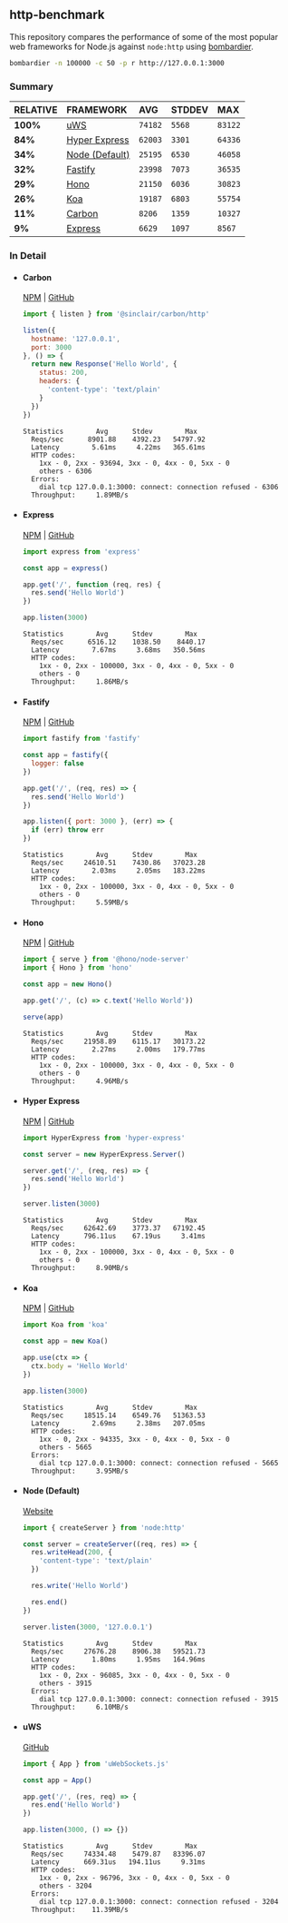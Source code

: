 ## http-benchmark

This repository compares the performance of some of the most popular web frameworks for Node.js against `node:http` using [bombardier](https://github.com/codesenberg/bombardier).

```bash
bombardier -n 100000 -c 50 -p r http://127.0.0.1:3000
```

### Summary

| RELATIVE | FRAMEWORK | AVG | STDDEV | MAX |
| :--- | :--- | :--- | :--- | :--- |
| **100%** | [uWS](#uws) | `74182` | `5568` | `83122` |
| **84%** | [Hyper Express](#hyper-express) | `62003` | `3301` | `64336` |
| **34%** | [Node (Default)](#node-default) | `25195` | `6530` | `46058` |
| **32%** | [Fastify](#fastify) | `23998` | `7073` | `36535` |
| **29%** | [Hono](#hono) | `21150` | `6036` | `30823` |
| **26%** | [Koa](#koa) | `19187` | `6803` | `55754` |
| **11%** | [Carbon](#carbon) | `8206` | `1359` | `10327` |
| **9%** | [Express](#express) | `6629` | `1097` | `8567` |


### In Detail

- #### Carbon
  [NPM](https://npmjs.com/@sinclair/carbon) | [GitHub](https://github.com/sinclairzx81/carbon)
  ```js
  import { listen } from '@sinclair/carbon/http'

  listen({
    hostname: '127.0.0.1',
    port: 3000
  }, () => {
    return new Response('Hello World', {
      status: 200,
      headers: {
        'content-type': 'text/plain'
      }
    })
  })
  ```

  ```
  Statistics        Avg      Stdev        Max
    Reqs/sec      8901.88    4392.23   54797.92
    Latency        5.61ms     4.22ms   365.61ms
    HTTP codes:
      1xx - 0, 2xx - 93694, 3xx - 0, 4xx - 0, 5xx - 0
      others - 6306
    Errors:
      dial tcp 127.0.0.1:3000: connect: connection refused - 6306
    Throughput:     1.89MB/s
  ```

- #### Express
  [NPM](https://npmjs.com/express) | [GitHub](https://github.com/expressjs/express)
  ```js
  import express from 'express'

  const app = express()

  app.get('/', function (req, res) {
    res.send('Hello World')
  })

  app.listen(3000)
  ```

  ```
  Statistics        Avg      Stdev        Max
    Reqs/sec      6516.12    1038.50    8440.17
    Latency        7.67ms     3.68ms   350.56ms
    HTTP codes:
      1xx - 0, 2xx - 100000, 3xx - 0, 4xx - 0, 5xx - 0
      others - 0
    Throughput:     1.86MB/s
  ```

- #### Fastify
  [NPM](https://npmjs.com/fastify) | [GitHub](https://github.com/fastify/fastify)
  ```js
  import fastify from 'fastify'

  const app = fastify({
    logger: false
  })

  app.get('/', (req, res) => {
    res.send('Hello World')
  })

  app.listen({ port: 3000 }, (err) => {
    if (err) throw err
  })
  ```

  ```
  Statistics        Avg      Stdev        Max
    Reqs/sec     24610.51    7430.86   37023.28
    Latency        2.03ms     2.05ms   183.22ms
    HTTP codes:
      1xx - 0, 2xx - 100000, 3xx - 0, 4xx - 0, 5xx - 0
      others - 0
    Throughput:     5.59MB/s
  ```

- #### Hono
  [NPM](https://npmjs.com/hono) | [GitHub](https://github.com/honojs/hono)
  ```js
  import { serve } from '@hono/node-server'
  import { Hono } from 'hono'

  const app = new Hono()

  app.get('/', (c) => c.text('Hello World'))

  serve(app)
  ```

  ```
  Statistics        Avg      Stdev        Max
    Reqs/sec     21958.89    6115.17   30173.22
    Latency        2.27ms     2.00ms   179.77ms
    HTTP codes:
      1xx - 0, 2xx - 100000, 3xx - 0, 4xx - 0, 5xx - 0
      others - 0
    Throughput:     4.96MB/s
  ```

- #### Hyper Express
  [NPM](https://npmjs.com/hyper-express) | [GitHub](https://github.com/kartikk221/hyper-express)
  ```js
  import HyperExpress from 'hyper-express'

  const server = new HyperExpress.Server()

  server.get('/', (req, res) => {
    res.send('Hello World')
  })

  server.listen(3000)
  ```

  ```
  Statistics        Avg      Stdev        Max
    Reqs/sec     62642.69    3773.37   67192.45
    Latency      796.11us    67.19us     3.41ms
    HTTP codes:
      1xx - 0, 2xx - 100000, 3xx - 0, 4xx - 0, 5xx - 0
      others - 0
    Throughput:     8.90MB/s
  ```

- #### Koa
  [NPM](https://npmjs.com/koa) | [GitHub](https://github.com/koajs/koa)
  ```js
  import Koa from 'koa'

  const app = new Koa()

  app.use(ctx => {
    ctx.body = 'Hello World'
  })

  app.listen(3000)
  ```

  ```
  Statistics        Avg      Stdev        Max
    Reqs/sec     18515.14    6549.76   51363.53
    Latency        2.69ms     2.38ms   207.05ms
    HTTP codes:
      1xx - 0, 2xx - 94335, 3xx - 0, 4xx - 0, 5xx - 0
      others - 5665
    Errors:
      dial tcp 127.0.0.1:3000: connect: connection refused - 5665
    Throughput:     3.95MB/s
  ```

- #### Node (Default)
  [Website](https://nodejs.org/api/http.html)
  ```js
  import { createServer } from 'node:http'

  const server = createServer((req, res) => {
    res.writeHead(200, {
      'content-type': 'text/plain'
    })

    res.write('Hello World')

    res.end()
  })

  server.listen(3000, '127.0.0.1')
  ```

  ```
  Statistics        Avg      Stdev        Max
    Reqs/sec     27676.28    8906.38   59521.73
    Latency        1.80ms     1.95ms   164.96ms
    HTTP codes:
      1xx - 0, 2xx - 96085, 3xx - 0, 4xx - 0, 5xx - 0
      others - 3915
    Errors:
      dial tcp 127.0.0.1:3000: connect: connection refused - 3915
    Throughput:     6.10MB/s
  ```

- #### uWS
  [GitHub](https://github.com/uNetworking/uWebSockets.js)
  ```js
  import { App } from 'uWebSockets.js'

  const app = App()

  app.get('/', (res, req) => {
    res.end('Hello World')
  })

  app.listen(3000, () => {})
  ```

  ```
  Statistics        Avg      Stdev        Max
    Reqs/sec     74334.48    5479.87   83396.07
    Latency      669.31us   194.11us     9.31ms
    HTTP codes:
      1xx - 0, 2xx - 96796, 3xx - 0, 4xx - 0, 5xx - 0
      others - 3204
    Errors:
      dial tcp 127.0.0.1:3000: connect: connection refused - 3204
    Throughput:    11.39MB/s
  ```


